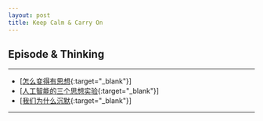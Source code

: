 ```yaml
---
layout: post
title: Keep Calm & Carry On
---
```

## Episode & Thinking

***

- [[怎么变得有思想][add01]{:target="_blank"}]
- [[人工智能的三个思想实验][add02]{:target="_blank"}] 
- [[我们为什么沉默][add03]{:target="_blank"}] 

[add01]:http://about.uuspider.com/2019/06/02/thinking.html
[add02]:http://about.uuspider.com/2019/06/03/ai_experiments.html
[add03]:http://about.uuspider.com/2019/06/04/no_word.html

***

